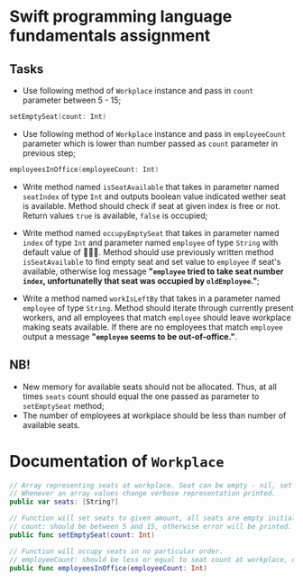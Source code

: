 # Swift programming language fundamentals assignment

## Tasks

- Use following method of `Workplace` instance and pass in `count` parameter between 5 - 15;

```swift
setEmptySeat(count: Int)
```

- Use following method of `Workplace` instance and pass in `employeeCount` parameter which is lower than number passed as `count` parameter in previous step;

```swift
employeesInOffice(employeeCount: Int)
```

- Write method named `isSeatAvailable` that takes in parameter named `seatIndex` of type `Int` and outputs boolean value indicated wether seat is available. Method should check if seat at given index is free or not. Return values `true` is available, `false` is occupied;

- Write method named `occupyEmptySeat` that takes in parameter named `index` of type `Int` and parameter named `employee` of type `String` with default value of 👩🏻‍💼. Method should use previously written method `isSeatAvailable` to find empty seat and set value to `employee` if seat's available, otherwise log message **"`employee` tried to take seat number `index`, unfortunatelly that seat was occupied by `oldEmployee`."**;

- Write a method named `workIsLeftBy` that takes in a parameter named `employee` of type `String`. Method should iterate through currently present workers, and all employees that match `employee` should leave workplace making seats available. If there are no employees that match `employee` output a message **"`employee` seems to be out-of-office."**.

## NB!
- New memory for available seats should not be allocated. Thus, at all times `seats` count should equal the one passed as parameter to `setEmptySeat` method;
- The number of employees at workplace should be less than number of available seats.

# Documentation of `Workplace`

```swift
// Array representing seats at workplace. Seat can be empty - nil, set can be taken - emoji.
// Whenever an array values change verbose representation printed.
public var seats: [String?]
```

```swift
// Function will set seats to given amount, all seats are empty initially.
// count: should be between 5 and 15, otherwise error will be printed.
public func setEmptySeat(count: Int)
```

```swift
// Function will occupy seats in no particular order.
// employeeCount: should be less or equal to seat count at workplace, otherwise error will be printed.
public func employeesInOffice(employeeCount: Int)
```
